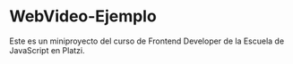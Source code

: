# WebVideo-Ejemplo
Este es un miniproyecto del curso de Frontend Developer de la Escuela de JavaScript en Platzi.
